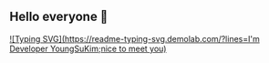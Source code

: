 ## Hello everyone 👋

[![Typing SVG](https://readme-typing-svg.demolab.com/?lines=I'm Developer YoungSuKim;nice to meet you)](https://git.io/typing-svg)
<!--
**youngsoon12/youngsoon12** is a ✨ _special_ ✨ repository because its `README.md` (this file) appears on your GitHub profile.

Here are some ideas to get you started:

- 🔭 I’m currently working on ...
- 🌱 I’m currently learning ...
- 👯 I’m looking to collaborate on ...
- 🤔 I’m looking for help with ...
- 💬 Ask me about ...
- 📫 How to reach me: ...
- 😄 Pronouns: ...
- ⚡ Fun fact: ...
-->
